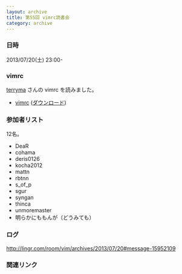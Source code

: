 ```yaml
---
layout: archive
title: 第55回 vimrc読書会
category: archive
---
```


### 日時
2013/07/20(土) 23:00-

### vimrc
[terryma](https://github.com/terryma) さんの vimrc を読みました。

- [vimrc](https://github.com/terryma/dotfiles/blob/0724f8ce9efaed7fd7d2b3524ff7282b684942a8/.vimrc) ([ダウンロード](https://raw.github.com/terryma/dotfiles/0724f8ce9efaed7fd7d2b3524ff7282b684942a8/.vimrc))

### 参加者リスト

12名。

- DeaR
- cohama
- deris0126
- kocha2012
- mattn
- rbtnn
- s_of_p
- sgur
- syngan
- thinca
- unmoremaster
- 明らかにももんが（どうみても）

### ログ
<http://lingr.com/room/vim/archives/2013/07/20#message-15952109>

### 関連リンク

